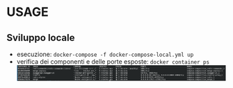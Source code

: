 # USAGE

## Sviluppo locale
- esecuzione:
`docker-compose -f docker-compose-local.yml up`
- verifica dei componenti e delle porte esposte:
`docker container ps`
![local](images/usage-local.png)
